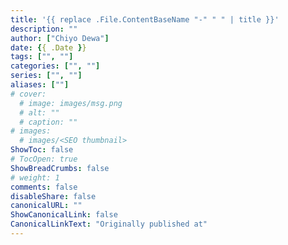 ```yaml
---
title: '{{ replace .File.ContentBaseName "-" " " | title }}'
description: ""
author: ["Chiyo Dewa"]
date: {{ .Date }}
tags: ["", ""]
categories: ["", ""]
series: ["", ""]
aliases: [""]
# cover:
  # image: images/msg.png
  # alt: ""
  # caption: ""
# images:
  # images/<SEO thumbnail>
ShowToc: false
# TocOpen: true
ShowBreadCrumbs: false
# weight: 1
comments: false
disableShare: false
canonicalURL: ""
ShowCanonicalLink: false
CanonicalLinkText: "Originally published at"
---
```

